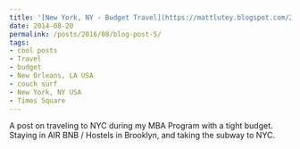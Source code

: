 ```yaml
---
title: '[New York, NY - Budget Travel](https://mattlutey.blogspot.com/2014/08/living-large-on-budget-travel-new-york.html)'
date: 2014-08-20
permalink: /posts/2016/08/blog-post-5/
tags:
- cool posts
- Travel
- budget
- New Orleans, LA USA
- couch surf
- New York, NY USA
- Times Square
---
```


A post on traveling to NYC during my MBA Program with a tight budget. Staying in AIR BNB / Hostels in Brooklyn, and taking the subway to NYC. 
